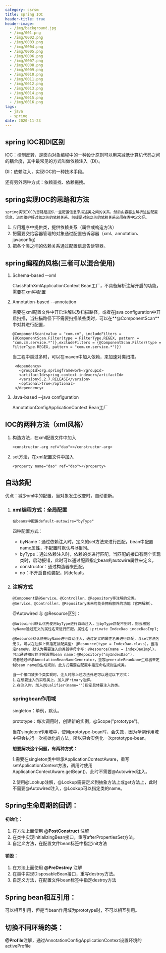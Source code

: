 ```yaml
---
category: csrsm
title: spring IOC
header-title: true
header-image:
  - /img/background.jpg
  - /img/001.png
  - /img/0002.png
  - /img/0003.png
  - /img/0004.png
  - /img/0005.png
  - /img/0006.png
  - /img/0007.png
  - /img/0008.png
  - /img/0009.png
  - /img/0010.png
  - /img/0011.png
  - /img/0012.png
  - /img/0013.png
  - /img/0014.png
  - /img/0015.png
  - /img/0016.png
tags:
  - java
  - spring
date: 2020-11-23
---
```

## spring IOC和DI区别

IOC：控制反转，是面向对象编程中的一种设计原则可以用来减低计算机代码之间的耦合度，其中最常见的方式叫做依赖注入（DI）。

DI：依赖注入，实现IOC的一种技术手段。

还有另外两种方式：依赖查找、依赖拖拽。

## spring实现IOC的思路和方法

```
spring实现IOC的思路是提供一些配置信息来描述类之间的关系，然后由容器去解析这些配置信息，进而维护好对象之间的依赖关系，前提是对象之间的依赖关系必须在类中定义好。
```

1. 应用程序中提供类，提供依赖关系（属性或构造方法）
2. 把需要交给容器管理的对象通过配置告诉容器（xml、annotation、javaconfig）
3. 把各个类之间的依赖关系通过配置信息告诉容器。

## spring编程的风格(三者可以混合使用)

1. Schema-based   --xml

   ClassPathXmlApplicationContext Bean工厂，不具备解析注解开启的功能，需要在xml中配置

2. Annotation-based    --annotation  

   需要在xml配置文件中开启注解以及扫描路径，或者在java configuration中开启扫描，当扫描路径下不需要扫描某些类时，可以在**@ComponentScan**中对其进行配置，

   ```
   @ComponentScan(value = "com.cm", includeFilters = {@ComponentScan.Filter(type = FilterType.REGEX, pattern = "com.cm.service.*")},excludeFilters = {@ComponentScan.Filter(type = FilterType.REGEX, pattern = "com.cm.service.*")})
   ```

   当工程中类过多时，可以在maven中加入依赖，来加速对类扫描。

   ```
    <dependency>
      <groupId>org.springframework</groupId>
      <artifactId>spring-context-indexer</artifactId>
      <version>5.2.7.RELEASE</version>
      <optional>true</optional>
    </dependency>
   ```

   

3. Java-based    --java configuration

   AnnotationConfigApplicationContext Bean工厂

## IOC的两种方法（xml风格）

1. 构造方法，在xml配置文件中加入

   ```
   <constructor-arg ref="dao"></constructor-arg>
   ```

2. set方法，在xml配置文件中加入

   ```
   <property name="dao" ref="dao"></property>
   ```

## 自动装配

优点：减少xml中的配置，当对象发生改变时，自动更新。

1. ### xml编程方式：全局配置

   ```
   在beans中配置default-autowire="byType"
   ```

   四种配置方式：

   - byName：通过依赖注入时，定义的set方法来进行匹配，bean中配置name属性，不配置时默认与id相同。
   - byType：通过依赖注入时，依赖的类进行匹配，当匹配的接口有两个实现类时，启动报错，此时可以通过配置指定bean的autowire属性来定义。
   - constructor：通过构造器来匹配。
   - no：不开启自动装配，同default。

2. ### 注解方式

   ```
   @Component是@Service、@Controller、@Repository等注解的父类。
   @Service、@Controller、@Repository未来可能会拥有额外的功能（官网解释）。
   ```

   @Autowired 与 @Resource区别：

   ```
   @Autowired默认优先使用byType进行自动注入，当byType匹配不到时，则会根据byName通过定义的属性名来进行匹配。属性名：private IndexDao indexDaoImpl;
   ```

   ```
   @Resource默认使用byName进行自动注入，通过定义的属性名来进行匹配，与set方法名无关。可以在注解上面指定装配类型: @Resource(type = IndexDao.class)。当指定name时，默认为需要注入的类首字母小写：@Resource(name = indexDaoImpl)，可以通过相应的注解设置bean name：@Repository("myIndexDao")，
   或者通过继承AnnotationBeanNameGenerator，重写generateBeanName生成器来定制bean name的生成规则，此方式需要在配置中指定命名规则生成类。
   ```

   ```
   当一个接口被多个类实现时，注入时除上述方法外还可以通过以下方式：
   1.在想要注入的实现类上，加入@Primary注解。
   2.在注入时，加入@Qualifier(name="")指定具体要注入的类。
   ```

   

   ### springbean作用域

   singleton：单例，默认。

   prototype：每次调用时，创建新的实例，@Scope("prototype")。

   当在singleton作用域中，使用prototype-bean时，会失效，因为单例作用域中只会执行一次初始化的方法，所以只会实例化一次prototype-bean。

   **想要解决这个问题，有两种方式：**

   1.需要在singleton类中继承ApplicationContextAware，重写setApplicationContext方法，调用时使用ApplicationContextAware.getBean()，此时不需要@Autowired注入。

   2.使用@Lookup注解，@Lookup需要定义到抽象方法上或get方法上，此时不需要@Autowired注入，@Lookup可以指定类的name。

## Spring生命周期的回调：

#### 初始化：

1. 在方法上面使用 **@PostConstruct** 注解
2. 在类中实现InitializingBean接口，重写afterPropertiesSet方法。
3. 自定义方法，在配置文件bean标签中指定init方法

#### 销毁：

1. 在方法上面使用 **@PreDestroy** 注解
2. 在类中实现DisposableBean接口，重写destroy方法。
3. 自定义方法，在配置文件bean标签中指定destroy方法

## Spring bean相互引用：

可以相互引用，但是当bean作用域为prototype时，不可以相互引用。

## 切换不同环境的类：

**@Profile**注解，通过AnnotationConfigApplicationContext设置环境的activeProfile





